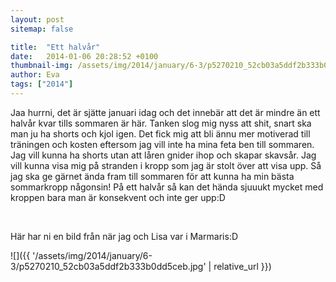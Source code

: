 ```yaml
---
layout: post
sitemap: false

title:  "Ett halvår"
date:   2014-01-06 20:28:52 +0100
thumbnail-img: /assets/img/2014/january/6-3/p5270210_52cb03a5ddf2b333b0dd5ceb.jpg
author: Eva
tags: ["2014"]
---
```


Jaa hurrni, det är sjätte januari idag och det innebär att det är mindre än ett halvår kvar tills sommaren är här. Tanken slog mig nyss att shit, snart ska man ju ha shorts och kjol igen. Det fick mig att bli ännu mer motiverad till träningen och kosten eftersom jag vill inte ha mina feta ben till sommaren. Jag vill kunna ha shorts utan att låren gnider ihop och skapar skavsår. Jag vill kunna visa mig på stranden i kropp som jag är stolt över att visa upp. Så jag ska ge gärnet ända fram till sommaren för att kunna ha min bästa sommarkropp någonsin! På ett halvår så kan det hända sjuuukt mycket med kroppen bara man är konsekvent och inte ger upp:D




 




Här har ni en bild från när jag och Lisa var i Marmaris:D

![]({{ '/assets/img/2014/january/6-3/p5270210_52cb03a5ddf2b333b0dd5ceb.jpg'  | relative_url }})

